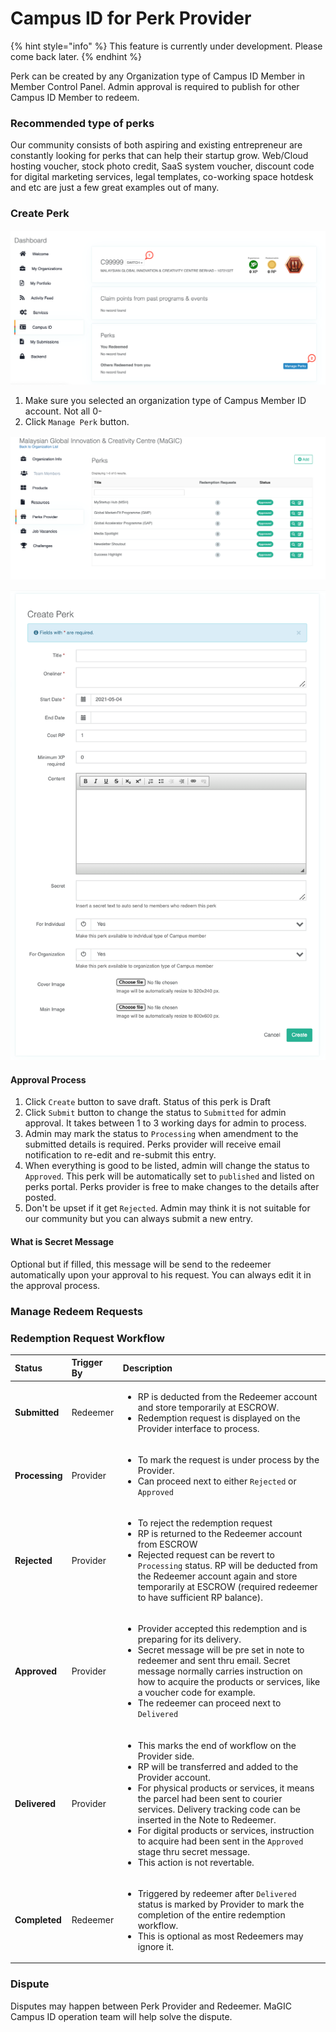 # Campus ID for Perk Provider

{% hint style="info" %}
This feature is currently under development. Please come back later.
{% endhint %}

Perk can be created by any Organization type of Campus ID Member in Member Control Panel. Admin approval is required to publish for other Campus ID Member to redeem.

### Recommended type of perks

Our community consists of both aspiring and existing entrepreneur are constantly looking for perks that can help their startup grow. Web/Cloud hosting voucher, stock photo credit, SaaS system voucher, discount code for digital marketing services, legal templates, co-working space hotdesk and etc are just a few great examples out of many.

### Create Perk

![](../../.gitbook/assets/screenshot-2021-05-04-at-8.59.47-pm.png)

1. Make sure you selected an organization type of Campus Member ID account. Not all 0-
2. Click `Manage Perk` button.

![Click \`Add\` button](../../.gitbook/assets/screenshot-2021-05-04-at-9.08.01-pm.png)

![Fill up the form](../../.gitbook/assets/screenshot-2021-05-04-at-9.09.39-pm.png)

#### Approval Process

1. Click `Create` button to save draft. Status of this perk is Draft
2. Click `Submit` button to change the status to `Submitted` for admin approval. It takes between 1 to 3 working days for admin to process.
3. Admin may mark the status to `Processing` when amendment to the submitted details is required. Perks provider will receive email notification to re-edit and re-submit this entry.
4. When everything is good to be listed, admin will change the status to `Approved`. This perk will be automatically set to `published` and listed on perks portal. Perks provider is free to make changes to the details after posted. 
5. Don't be upset if it get `Rejected`. Admin may think it is not suitable for our community but you can always submit a new entry. 

#### What is Secret Message

Optional but if filled, this message will be send to the redeemer automatically upon your approval to his request. You can always edit it in the approval process.

### Manage Redeem Requests

### Redemption Request Workflow

<table>
  <thead>
    <tr>
      <th style="text-align:left">Status</th>
      <th style="text-align:left">Trigger By</th>
      <th style="text-align:left">Description</th>
    </tr>
  </thead>
  <tbody>
    <tr>
      <td style="text-align:left"><b>Submitted</b>
      </td>
      <td style="text-align:left">Redeemer</td>
      <td style="text-align:left">
        <ul>
          <li>RP is deducted from the Redeemer account and store temporarily at ESCROW.</li>
          <li>Redemption request is displayed on the Provider interface to process.</li>
        </ul>
      </td>
    </tr>
    <tr>
      <td style="text-align:left"><b>Processing</b>
      </td>
      <td style="text-align:left">Provider</td>
      <td style="text-align:left">
        <ul>
          <li>To mark the request is under process by the Provider.</li>
          <li>Can proceed next to either <code>Rejected</code> or <code>Approved</code>
          </li>
        </ul>
      </td>
    </tr>
    <tr>
      <td style="text-align:left"><b>Rejected</b>
      </td>
      <td style="text-align:left">Provider</td>
      <td style="text-align:left">
        <ul>
          <li>To reject the redemption request</li>
          <li>RP is returned to the Redeemer account from ESCROW</li>
          <li>Rejected request can be revert to <code>Processing</code> status. RP will
            be deducted from the Redeemer account again and store temporarily at ESCROW
            (required redeemer to have sufficient RP balance).</li>
        </ul>
      </td>
    </tr>
    <tr>
      <td style="text-align:left"><b>Approved</b>
      </td>
      <td style="text-align:left">Provider</td>
      <td style="text-align:left">
        <ul>
          <li>Provider accepted this redemption and is preparing for its delivery.</li>
          <li>Secret message will be pre set in note to redeemer and sent thru email.
            Secret message normally carries instruction on how to acquire the products
            or services, like a voucher code for example.</li>
          <li>The redeemer can proceed next to <code>Delivered</code>
          </li>
        </ul>
      </td>
    </tr>
    <tr>
      <td style="text-align:left"><b>Delivered</b>
      </td>
      <td style="text-align:left">Provider</td>
      <td style="text-align:left">
        <ul>
          <li>This marks the end of workflow on the Provider side.</li>
          <li>RP will be transferred and added to the Provider account.</li>
          <li>For physical products or services, it means the parcel had been sent to
            courier services. Delivery tracking code can be inserted in the Note to
            Redeemer.</li>
          <li>For digital products or services, instruction to acquire had been sent
            in the <code>Approved</code> stage thru secret message.</li>
          <li>This action is not revertable.</li>
        </ul>
      </td>
    </tr>
    <tr>
      <td style="text-align:left"><b>Completed</b>
      </td>
      <td style="text-align:left">Redeemer</td>
      <td style="text-align:left">
        <ul>
          <li>Triggered by redeemer after <code>Delivered</code> status is marked by Provider
            to mark the completion of the entire redemption workflow.</li>
          <li>This is optional as most Redeemers may ignore it.</li>
        </ul>
      </td>
    </tr>
  </tbody>
</table>

### Dispute

Disputes may happen between Perk Provider and Redeemer. MaGIC Campus ID operation team will help solve the dispute. 

